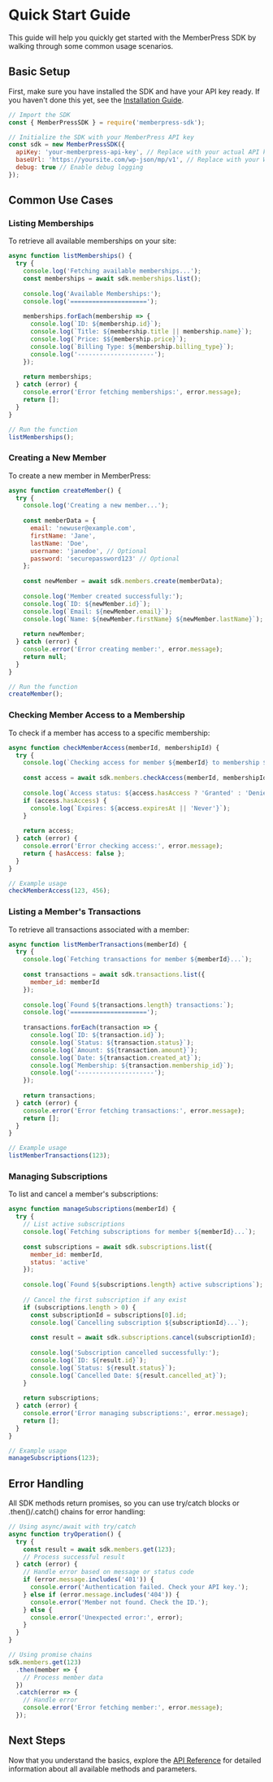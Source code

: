 # Quick Start Guide

This guide will help you quickly get started with the MemberPress SDK by walking through some common usage scenarios.

## Basic Setup

First, make sure you have installed the SDK and have your API key ready. If you haven't done this yet, see the [Installation Guide](./installation.md).

```javascript
// Import the SDK
const { MemberPressSDK } = require('memberpress-sdk');

// Initialize the SDK with your MemberPress API key
const sdk = new MemberPressSDK({
  apiKey: 'your-memberpress-api-key', // Replace with your actual API key
  baseUrl: 'https://yoursite.com/wp-json/mp/v1', // Replace with your WordPress site URL
  debug: true // Enable debug logging
});
```

## Common Use Cases

### Listing Memberships

To retrieve all available memberships on your site:

```javascript
async function listMemberships() {
  try {
    console.log('Fetching available memberships...');
    const memberships = await sdk.memberships.list();
    
    console.log('Available Memberships:');
    console.log('=====================');
    
    memberships.forEach(membership => {
      console.log(`ID: ${membership.id}`);
      console.log(`Title: ${membership.title || membership.name}`);
      console.log(`Price: $${membership.price}`);
      console.log(`Billing Type: ${membership.billing_type}`);
      console.log('---------------------');
    });
    
    return memberships;
  } catch (error) {
    console.error('Error fetching memberships:', error.message);
    return [];
  }
}

// Run the function
listMemberships();
```

### Creating a New Member

To create a new member in MemberPress:

```javascript
async function createMember() {
  try {
    console.log('Creating a new member...');
    
    const memberData = {
      email: 'newuser@example.com',
      firstName: 'Jane',
      lastName: 'Doe',
      username: 'janedoe', // Optional
      password: 'securepassword123' // Optional
    };
    
    const newMember = await sdk.members.create(memberData);
    
    console.log('Member created successfully:');
    console.log(`ID: ${newMember.id}`);
    console.log(`Email: ${newMember.email}`);
    console.log(`Name: ${newMember.firstName} ${newMember.lastName}`);
    
    return newMember;
  } catch (error) {
    console.error('Error creating member:', error.message);
    return null;
  }
}

// Run the function
createMember();
```

### Checking Member Access to a Membership

To check if a member has access to a specific membership:

```javascript
async function checkMemberAccess(memberId, membershipId) {
  try {
    console.log(`Checking access for member ${memberId} to membership ${membershipId}...`);
    
    const access = await sdk.members.checkAccess(memberId, membershipId);
    
    console.log(`Access status: ${access.hasAccess ? 'Granted' : 'Denied'}`);
    if (access.hasAccess) {
      console.log(`Expires: ${access.expiresAt || 'Never'}`);
    }
    
    return access;
  } catch (error) {
    console.error('Error checking access:', error.message);
    return { hasAccess: false };
  }
}

// Example usage
checkMemberAccess(123, 456);
```

### Listing a Member's Transactions

To retrieve all transactions associated with a member:

```javascript
async function listMemberTransactions(memberId) {
  try {
    console.log(`Fetching transactions for member ${memberId}...`);
    
    const transactions = await sdk.transactions.list({
      member_id: memberId
    });
    
    console.log(`Found ${transactions.length} transactions:`);
    console.log('=====================');
    
    transactions.forEach(transaction => {
      console.log(`ID: ${transaction.id}`);
      console.log(`Status: ${transaction.status}`);
      console.log(`Amount: $${transaction.amount}`);
      console.log(`Date: ${transaction.created_at}`);
      console.log(`Membership: ${transaction.membership_id}`);
      console.log('---------------------');
    });
    
    return transactions;
  } catch (error) {
    console.error('Error fetching transactions:', error.message);
    return [];
  }
}

// Example usage
listMemberTransactions(123);
```

### Managing Subscriptions

To list and cancel a member's subscriptions:

```javascript
async function manageSubscriptions(memberId) {
  try {
    // List active subscriptions
    console.log(`Fetching subscriptions for member ${memberId}...`);
    
    const subscriptions = await sdk.subscriptions.list({
      member_id: memberId,
      status: 'active'
    });
    
    console.log(`Found ${subscriptions.length} active subscriptions`);
    
    // Cancel the first subscription if any exist
    if (subscriptions.length > 0) {
      const subscriptionId = subscriptions[0].id;
      console.log(`Cancelling subscription ${subscriptionId}...`);
      
      const result = await sdk.subscriptions.cancel(subscriptionId);
      
      console.log('Subscription cancelled successfully:');
      console.log(`ID: ${result.id}`);
      console.log(`Status: ${result.status}`);
      console.log(`Cancelled Date: ${result.cancelled_at}`);
    }
    
    return subscriptions;
  } catch (error) {
    console.error('Error managing subscriptions:', error.message);
    return [];
  }
}

// Example usage
manageSubscriptions(123);
```

## Error Handling

All SDK methods return promises, so you can use try/catch blocks or .then()/.catch() chains for error handling:

```javascript
// Using async/await with try/catch
async function tryOperation() {
  try {
    const result = await sdk.members.get(123);
    // Process successful result
  } catch (error) {
    // Handle error based on message or status code
    if (error.message.includes('401')) {
      console.error('Authentication failed. Check your API key.');
    } else if (error.message.includes('404')) {
      console.error('Member not found. Check the ID.');
    } else {
      console.error('Unexpected error:', error);
    }
  }
}

// Using promise chains
sdk.members.get(123)
  .then(member => {
    // Process member data
  })
  .catch(error => {
    // Handle error
    console.error('Error fetching member:', error.message);
  });
```

## Next Steps

Now that you understand the basics, explore the [API Reference](./api-reference.md) for detailed information about all available methods and parameters.